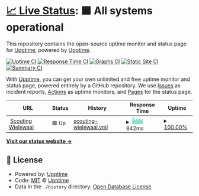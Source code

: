 # [📈 Live Status](https://upptime.github.io/upptime): <!--live status--> **🟩 All systems operational**

This repository contains the open-source uptime monitor and status page for [Upptime](https://upptime.js.org), powered by [Upptime](https://github.com/upptime/upptime).

[![Uptime CI](https://github.com/Scouting-Wielewaal/upptime/workflows/Uptime%20CI/badge.svg)](https://github.com/Scouting-Wielewaal/upptime/actions?query=workflow%3A%22Uptime+CI%22)
[![Response Time CI](https://github.com/Scouting-Wielewaal/upptime/workflows/Response%20Time%20CI/badge.svg)](https://github.com/Scouting-Wielewaal/upptime/actions?query=workflow%3A%22Response+Time+CI%22)
[![Graphs CI](https://github.com/Scouting-Wielewaal/upptime/workflows/Graphs%20CI/badge.svg)](https://github.com/Scouting-Wielewaal/upptime/actions?query=workflow%3A%22Graphs+CI%22)
[![Static Site CI](https://github.com/Scouting-Wielewaal/upptime/workflows/Static%20Site%20CI/badge.svg)](https://github.com/Scouting-Wielewaal/upptime/actions?query=workflow%3A%22Static+Site+CI%22)
[![Summary CI](https://github.com/Scouting-Wielewaal/upptime/workflows/Summary%20CI/badge.svg)](https://github.com/Scouting-Wielewaal/upptime/actions?query=workflow%3A%22Summary+CI%22)

With [Upptime](https://upptime.js.org), you can get your own unlimited and free uptime monitor and status page, powered entirely by a GitHub repository. We use [Issues](https://github.com/upptime/upptime/issues) as incident reports, [Actions](https://github.com/Scouting-Wielewaal/upptime/actions) as uptime monitors, and [Pages](https://upptime.github.io/upptime) for the status page.

<!--start: status pages-->
<!-- This summary is generated by Upptime (https://github.com/upptime/upptime) -->
<!-- Do not edit this manually, your changes will be overwritten -->
<!-- prettier-ignore -->
| URL | Status | History | Response Time | Uptime |
| --- | ------ | ------- | ------------- | ------ |
| <img alt="" src="https://icons.duckduckgo.com/ip3/www.wielewaalgroep.nl.ico" height="13"> [Scouting Wielewaal](https://www.wielewaalgroep.nl) | 🟩 Up | [scouting-wielewaal.yml](https://github.com/Scouting-Wielewaal/upptime/commits/HEAD/history/scouting-wielewaal.yml) | <details><summary><img alt="Response time graph" src="./graphs/scouting-wielewaal/response-time-week.png" height="20"> 842ms</summary><br><a href="https://uptime.wielewaalgroep.nl/history/scouting-wielewaal"><img alt="Response time 1056" src="https://img.shields.io/endpoint?url=https%3A%2F%2Fraw.githubusercontent.com%2FScouting-Wielewaal%2Fupptime%2FHEAD%2Fapi%2Fscouting-wielewaal%2Fresponse-time.json"></a><br><a href="https://uptime.wielewaalgroep.nl/history/scouting-wielewaal"><img alt="24-hour response time 841" src="https://img.shields.io/endpoint?url=https%3A%2F%2Fraw.githubusercontent.com%2FScouting-Wielewaal%2Fupptime%2FHEAD%2Fapi%2Fscouting-wielewaal%2Fresponse-time-day.json"></a><br><a href="https://uptime.wielewaalgroep.nl/history/scouting-wielewaal"><img alt="7-day response time 842" src="https://img.shields.io/endpoint?url=https%3A%2F%2Fraw.githubusercontent.com%2FScouting-Wielewaal%2Fupptime%2FHEAD%2Fapi%2Fscouting-wielewaal%2Fresponse-time-week.json"></a><br><a href="https://uptime.wielewaalgroep.nl/history/scouting-wielewaal"><img alt="30-day response time 879" src="https://img.shields.io/endpoint?url=https%3A%2F%2Fraw.githubusercontent.com%2FScouting-Wielewaal%2Fupptime%2FHEAD%2Fapi%2Fscouting-wielewaal%2Fresponse-time-month.json"></a><br><a href="https://uptime.wielewaalgroep.nl/history/scouting-wielewaal"><img alt="1-year response time 961" src="https://img.shields.io/endpoint?url=https%3A%2F%2Fraw.githubusercontent.com%2FScouting-Wielewaal%2Fupptime%2FHEAD%2Fapi%2Fscouting-wielewaal%2Fresponse-time-year.json"></a></details> | <details><summary><a href="https://uptime.wielewaalgroep.nl/history/scouting-wielewaal">100.00%</a></summary><a href="https://uptime.wielewaalgroep.nl/history/scouting-wielewaal"><img alt="All-time uptime 99.96%" src="https://img.shields.io/endpoint?url=https%3A%2F%2Fraw.githubusercontent.com%2FScouting-Wielewaal%2Fupptime%2FHEAD%2Fapi%2Fscouting-wielewaal%2Fuptime.json"></a><br><a href="https://uptime.wielewaalgroep.nl/history/scouting-wielewaal"><img alt="24-hour uptime 100.00%" src="https://img.shields.io/endpoint?url=https%3A%2F%2Fraw.githubusercontent.com%2FScouting-Wielewaal%2Fupptime%2FHEAD%2Fapi%2Fscouting-wielewaal%2Fuptime-day.json"></a><br><a href="https://uptime.wielewaalgroep.nl/history/scouting-wielewaal"><img alt="7-day uptime 100.00%" src="https://img.shields.io/endpoint?url=https%3A%2F%2Fraw.githubusercontent.com%2FScouting-Wielewaal%2Fupptime%2FHEAD%2Fapi%2Fscouting-wielewaal%2Fuptime-week.json"></a><br><a href="https://uptime.wielewaalgroep.nl/history/scouting-wielewaal"><img alt="30-day uptime 99.95%" src="https://img.shields.io/endpoint?url=https%3A%2F%2Fraw.githubusercontent.com%2FScouting-Wielewaal%2Fupptime%2FHEAD%2Fapi%2Fscouting-wielewaal%2Fuptime-month.json"></a><br><a href="https://uptime.wielewaalgroep.nl/history/scouting-wielewaal"><img alt="1-year uptime 99.92%" src="https://img.shields.io/endpoint?url=https%3A%2F%2Fraw.githubusercontent.com%2FScouting-Wielewaal%2Fupptime%2FHEAD%2Fapi%2Fscouting-wielewaal%2Fuptime-year.json"></a></details>

<!--end: status pages-->

[**Visit our status website →**](https://upptime.github.io/upptime)

## 📄 License

- Powered by: [Upptime](https://github.com/upptime/upptime)
- Code: [MIT](./LICENSE) © [Upptime](https://upptime.js.org)
- Data in the `./history` directory: [Open Database License](https://opendatacommons.org/licenses/odbl/1-0/)
